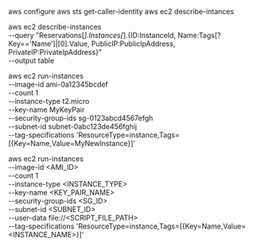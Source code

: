 aws configure
aws sts get-caller-identity 
aws ec2 describe-intances

aws ec2 describe-instances \
    --query "Reservations[*].Instances[*].{ID:InstanceId, Name:Tags[?Key=='Name']|[0].Value, PublicIP:PublicIpAddress, PrivateIP:PrivateIpAddress}" \
    --output table



aws ec2 run-instances \
  --image-id ami-0a12345bcdef \
  --count 1 \
  --instance-type t2.micro \
  --key-name MyKeyPair \
  --security-group-ids sg-0123abcd4567efgh \
  --subnet-id subnet-0abc123de456fghij \
  --tag-specifications 'ResourceType=instance,Tags=[{Key=Name,Value=MyNewInstance}]'



aws ec2 run-instances \
    --image-id <AMI_ID> \
    --count 1 \
    --instance-type <INSTANCE_TYPE> \
    --key-name <KEY_PAIR_NAME> \
    --security-group-ids <SG_ID> \
    --subnet-id <SUBNET_ID> \
    --user-data file://<SCRIPT_FILE_PATH> \
    --tag-specifications 'ResourceType=instance,Tags=[{Key=Name,Value=<INSTANCE_NAME>}]'
